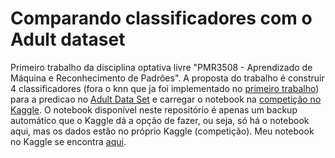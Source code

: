 # Comparando classificadores com o Adult dataset

Primeiro trabalho da disciplina optativa livre "PMR3508 - Aprendizado de Máquina e Reconhecimento de Padrões". A proposta do trabalho é construir 4 classificadores (fora o knn que ja foi implementado no [primeiro trabalho](https://github.com/semcovici/Utilizando-Knn-no-Adult-Dataset)) para a predicao no [Adult Data Set](https://archive.ics.uci.edu/ml/datasets/Adult) e carregar o notebook na [competição no Kaggle](https://www.kaggle.com/c/adult-pmr3508). O notebook disponível neste repositório é apenas um backup automático que o Kaggle dá a opção de fazer, ou seja, só há o notebook aqui, mas os dados estão no próprio Kaggle (competição). Meu notebook no Kaggle se encontra [aqui](https://www.kaggle.com/code/pedrosemcovici/pmr3508-2022-2-87).
